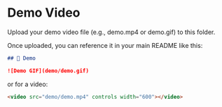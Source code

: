 # Demo Video

Upload your demo video file (e.g., demo.mp4 or demo.gif) to this folder.

Once uploaded, you can reference it in your main README like this:

```markdown
## 🎥 Demo

![Demo GIF](demo/demo.gif)
```

or for a video:

```markdown
<video src="demo/demo.mp4" controls width="600"></video>
``` 